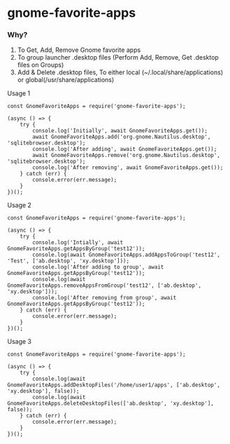 # gnome-favorite-apps

### Why?

1) To Get, Add, Remove Gnome favorite apps
2) To group launcher .desktop files (Perform Add, Remove, Get .desktop files on Groups)
3) Add & Delete .desktop files, To either local (~/.local/share/applications) or global(/usr/share/applications)


Usage 1

```
const GnomeFavoriteApps = require('gnome-favorite-apps');

(async () => {
    try {
        console.log('Initially', await GnomeFavoriteApps.get());
        await GnomeFavoriteApps.add('org.gnome.Nautilus.desktop', 'sqlitebrowser.desktop');
        console.log('After adding', await GnomeFavoriteApps.get());
        await GnomeFavoriteApps.remove('org.gnome.Nautilus.desktop', 'sqlitebrowser.desktop');
        console.log('After removing', await GnomeFavoriteApps.get());
    } catch (err) {
        console.error(err.message);
    }
})();

```

Usage 2

```
const GnomeFavoriteApps = require('gnome-favorite-apps');

(async () => {
    try {
        console.log('Intially', await GnomeFavoriteApps.getAppsByGroup('test12'));
        console.log(await GnomeFavoriteApps.addAppsToGroup('test12', 'Test', ['ab.desktop', 'xy.desktop']));
        console.log('After adding to group', await GnomeFavoriteApps.getAppsByGroup('test12'));
        console.log(await GnomeFavoriteApps.removeAppsFromGroup('test12', ['ab.desktop', 'xy.desktop']));
        console.log('After removing from group', await GnomeFavoriteApps.getAppsByGroup('test12'));
    } catch (err) {
        console.error(err.message);
    }
})();

```

Usage 3

```
const GnomeFavoriteApps = require('gnome-favorite-apps');

(async () => {
    try {
        console.log(await GnomeFavoriteApps.addDesktopFiles('/home/user1/apps', ['ab.desktop', 'xy.desktop'], false));
        console.log(await GnomeFavoriteApps.deleteDesktopFiles(['ab.desktop', 'xy.desktop'], false));
    } catch (err) {
        console.error(err.message);
    }
})();

```